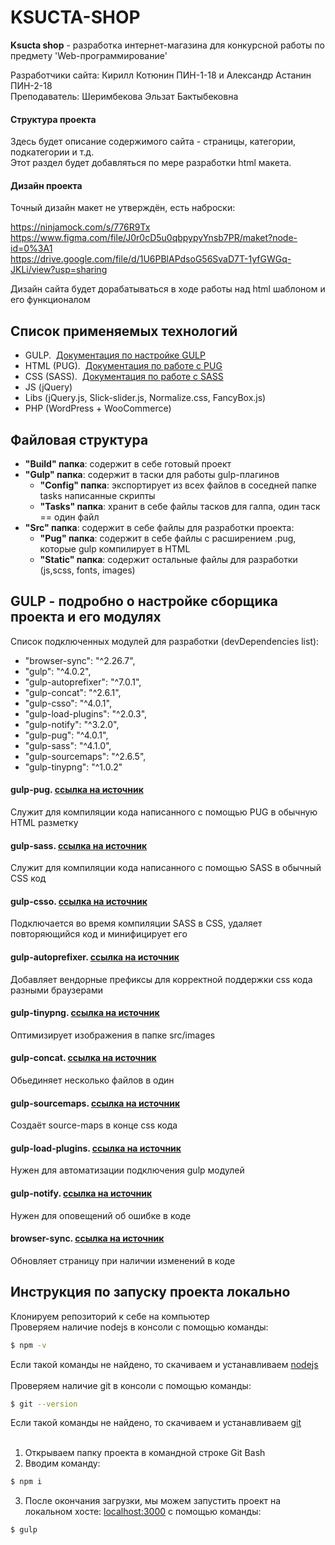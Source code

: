 # KSUCTA-SHOP
**Ksucta shop** - разработка интернет-магазина для конкурсной работы по предмету 'Web-программирование'

Разработчики сайта: Кирилл Котюнин ПИН-1-18 и Александр Астанин ПИН-2-18 </br>
Преподаватель: Шеримбекова Эльзат Бактыбековна

#### Структура проекта
Здесь будет описание содержимого сайта - страницы, категории, подкатегории и т.д. </br> 
Этот раздел будет добавляться по мере разработки  html макета.

#### Дизайн проекта
Точный дизайн макет не утверждён, есть наброски:

https://ninjamock.com/s/776R9Tx </br>
https://www.figma.com/file/J0r0cD5u0qbpypyYnsb7PR/maket?node-id=0%3A1 </br>
https://drive.google.com/file/d/1U6PBlAPdsoG56SvaD7T-1yfGWGq-JKLi/view?usp=sharing

Дизайн сайта будет дорабатываться в ходе работы над html шаблоном и его функционалом


## Список применяемых технологий

- GULP. &nbsp;[Документация по настройке GULP](https://gulpjs.com/docs/en/getting-started/quick-start)
- HTML (PUG). &nbsp;[Документация по работе с PUG](https://pugjs.org/api/getting-started.html)
- CSS (SASS). &nbsp;[Документация по работе с SASS](https://sass-lang.com/documentation)
- JS (jQuery)
- Libs (jQuery.js, Slick-slider.js, Normalize.css, FancyBox.js)
- PHP (WordPress + WooCommerce)

## Файловая структура
<ul>
  <li><strong>"Build" папка</strong>: содержит в себе готовый проект</li>
	<li><strong>"Gulp" папка</strong>: содержит в таски для работы gulp-плагинов
    <ul>
			<li><strong>"Config" папка</strong>: экспортирует из всех файлов в соседней папке tasks написанные скрипты</li>
			<li><strong>"Tasks" папка</strong>: хранит в себе файлы тасков для галпа, один таск == один файл</li>
		</ul>
  </li>
	<li><strong>"Src" папка</strong>: содержит в себе файлы для разработки проекта:
		<ul>
			<li><strong>"Pug" папка</strong>: содержит в себе файлы с расширением .pug, которые gulp компилирует в HTML</li>
			<li><strong>"Static" папка</strong>: содержит остальные файлы для разработки (js,scss, fonts, images) </li>
		</ul>
	</li>
</ul>

## GULP - подробно о настройке сборщика проекта и его модулях

Список подключенных модулей для разработки (devDependencies list):
  - "browser-sync": "^2.26.7",
  - "gulp": "^4.0.2",
  - "gulp-autoprefixer": "^7.0.1",
  - "gulp-concat": "^2.6.1",
  - "gulp-csso": "^4.0.1",
  - "gulp-load-plugins": "^2.0.3",
  - "gulp-notify": "^3.2.0",
  - "gulp-pug": "^4.0.1",
  - "gulp-sass": "^4.1.0",
  - "gulp-sourcemaps": "^2.6.5",
  - "gulp-tinypng": "^1.0.2"

#### gulp-pug. [ссылка на источник](https://www.npmjs.com/package/gulp-pug)
Служит для компиляции кода написанного с помощью PUG в обычную HTML разметку

#### gulp-sass. [ссылка на источник](https://www.npmjs.com/package/gulp-sass)
Служит для компиляции кода написанного с помощью SASS в обычный CSS код

#### gulp-csso. [ссылка на источник](https://www.npmjs.com/package/gulp-csso)
Подключается во время компиляции SASS в CSS, удаляет повторяющийся код и минифицирует его

#### gulp-autoprefixer. [ссылка на источник](https://www.npmjs.com/package/gulp-autoprefixer)
Добавляет вендорные префиксы для корректной поддержки css кода разными браузерами

#### gulp-tinypng. [ссылка на источник](https://www.npmjs.com/package/gulp-tinypng)
Оптимизирует изображения в папке src/images

#### gulp-concat. [ссылка на источник](https://www.npmjs.com/package/gulp-concat)
Обьединяет несколько файлов в один

#### gulp-sourcemaps. [ссылка на источник](https://www.npmjs.com/package/gulp-sourcemaps)
Создаёт source-maps в конце css кода

#### gulp-load-plugins. [ссылка на источник](https://www.npmjs.com/package/gulp-load-plugins)
Нужен для автоматизации подключения gulp модулей

#### gulp-notify. [ссылка на источник](https://www.npmjs.com/package/gulp-notify)
Нужен для оповещений об ошибке в коде

#### browser-sync. [ссылка на источник](https://www.browsersync.io/docs/gulp)
Обновляет страницу при наличии изменений в коде

## Инструкция по запуску проекта локально

Клонируем репозиторий к себе на компьютер  </br>
Проверяем наличие nodejs в консоли с помощью команды:

```bash
$ npm -v
```
Если такой команды не найдено, то скачиваем и устанавливаем [nodejs](https://nodejs.org/en/) </br></br>
Проверяем наличие git в консоли с помощью команды:
```bash
$ git --version
```
Если такой команды не найдено, то скачиваем и устанавливаем [git](https://git-scm.com/) </br></br>

1. Открываем папку проекта в командной строке Git Bash </br>
2. Вводим команду: </br>
```bash
$ npm i
```
3. После окончания загрузки, мы можем запустить проект на локальном хосте: [localhost:3000](http://localhost:3000/) с помощью команды:
```bash
$ gulp
```
